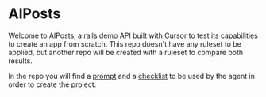 # AIPosts

Welcome to AIPosts, a rails demo API built with Cursor to test its capabilities to create an app from scratch. This repo doesn't have any ruleset to be applied, but another repo will be created with a ruleset to compare both results.

In the repo you will find a [prompt](PROMPT.md) and a [checklist](PROMPT_CHECKLIST.md) to be used by the agent in order to create the project.

